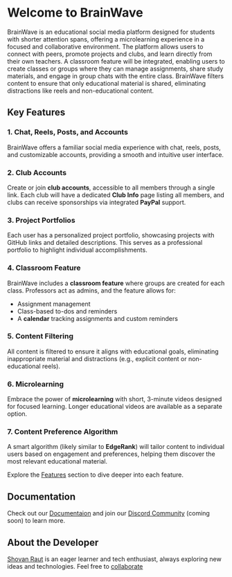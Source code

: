 # Welcome to BrainWave

BrainWave is an educational social media platform designed for students with shorter attention spans, offering a microlearning experience in a focused and collaborative environment. The platform allows users to connect with peers, promote projects and clubs, and learn directly from their own teachers. A classroom feature will be integrated, enabling users to create classes or groups where they can manage assignments, share study materials, and engage in group chats with the entire class. BrainWave filters content to ensure that only educational material is shared, eliminating distractions like reels and non-educational content.
## Key Features

### 1. Chat, Reels, Posts, and Accounts
BrainWave offers a familiar social media experience with chat, reels, posts, and customizable accounts, providing a smooth and intuitive user interface.

### 2. Club Accounts
Create or join **club accounts**, accessible to all members through a single link. Each club will have a dedicated **Club Info** page listing all members, and clubs can receive sponsorships via integrated **PayPal** support.

### 3. Project Portfolios
Each user has a personalized project portfolio, showcasing projects with GitHub links and detailed descriptions. This serves as a professional portfolio to highlight individual accomplishments.

### 4. Classroom Feature
BrainWave includes a **classroom feature** where groups are created for each class. Professors act as admins, and the feature allows for:
- Assignment management
- Class-based to-dos and reminders
- A **calendar** tracking assignments and custom reminders

### 5. Content Filtering
All content is filtered to ensure it aligns with educational goals, eliminating inappropriate material and distractions (e.g., explicit content or non-educational reels).

### 6. Microlearning
Embrace the power of **microlearning** with short, 3-minute videos designed for focused learning. Longer educational videos are available as a separate option.

### 7. Content Preference Algorithm
A smart algorithm (likely similar to **EdgeRank**) will tailor content to individual users based on engagement and preferences, helping them discover the most relevant educational material.

Explore the [Features](features/overview.md) section to dive deeper into each feature.

## Documentation

Check out our [Documentaion](Documentation/documentationIndex.md) and  join our  [Discord Community]() (coming soon) to learn more.

## About the Developer
[Shovan Raut](https://shovanraut.vercel.app/) is an eager learner and tech enthusiast, always exploring new ideas and technologies. Feel free to [collaborate]()